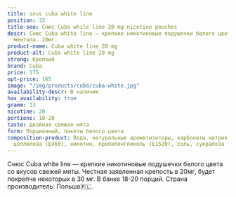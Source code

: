 ```yaml
---
title: snus cuba white line
position: 32
title-seo: Снюс Cuba while line 20 mg nicotine pouches
descr: Снюс Cuba white line – крепкие никотиновые подушечки белого цвета со вкусом
  ментола. 20мг.
product-name: Cuba white line 20 mg
product-alt: Cuba white line 20 mg
strong: Крепкий
brand: Cuba
price: 175
opt-price: 165
image: "/img/products/cuba/cuba-white.jpg"
availability-descr: В наличии
has_availability: true
gramm: 13
nicotine: 20
portions: 18-20
taste: двойная свежая мята
form: Порционный, пакеты белого цвета
composition-product: Вода, натуральные ароматизаторы, карбонаты натрия (E500), микрокристаллическая
  целлюлоза (E460), никотин, пропиленгликоль (E1520), соль, сукралоза (E955)
---
```


Снюс Cuba white line —  крепкие никотиновые подушечки белого цвета со вкусов свежей мяты. Честная заявленная крепость в 20мг, будет покрепче некоторых в 30 мг. В банке 18-20 порций. Страна производитель: Польша🇵🇱.